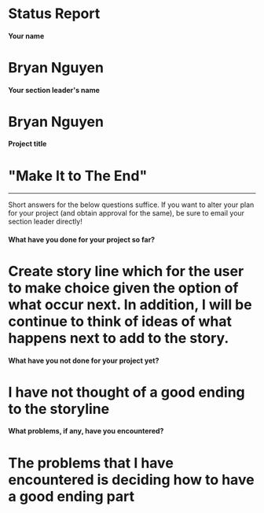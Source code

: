# Status Report

#### Your name

# Bryan Nguyen

#### Your section leader's name

# Bryan Nguyen

#### Project title

# "Make It to The End"

***

Short answers for the below questions suffice. If you want to alter your plan for your project (and obtain approval for the same), be sure to email your section leader directly!

#### What have you done for your project so far?

# Create story line which for the user to make choice given the option of what occur next. In addition, I will be continue to think of ideas of what happens next to add to the story. 

#### What have you not done for your project yet?

# I have not thought of a good ending to the storyline

#### What problems, if any, have you encountered?

# The problems that I have encountered is deciding how to have a good ending part

 
